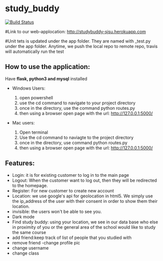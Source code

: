 # study_buddy 
[![Build Status](https://travis-ci.com/dailesjsu/study_buddy.svg?branch=master)](https://travis-ci.com/dailesjsu/study_buddy)

#Link to our web-applocation:
http://studybuddy-sjsu.herokuapp.com

#Unit tets is updated under the app folder. They are named with _test.py under the app folder. Anytime, we push the local repo to remote repo, travis will automatically run the test  

## How to use the application:
 Have **flask, python3 and mysql** installed
 - Windows Users: 
    1. open powershell
    2. use the cd command to navigate to your project directory
    3. once in the directory, use the command python routes.py
    4. then using a browser open page with the url: http://127.0.0.1:5000/
  
 - Mac users:
    1. Open terminal 
    2. Use the cd command to naviagte to the project directory
    3. once in the directory, use command python routes.py
    4. then using a browser open page with the url: http://127.0.0.1:5000/

## Features: 

 - Login: it is for existing customer to log in to the main page
 - Logout: When the customer want to log out, then they will be redirected to the homepage.
 - Register: For new customer to create new account
 - Location: we use google's api for geolocation in html5. We simply use the ip_address of the user with their consent in order to show    them their location.
 - invisible: the users won't be able to see you.
 - Dark mode
 - Find study buddy: using your location, we see in our data base who else in proximity of you or the general area of the school   would    like to study the same course
- add friend:keep track of list of people that you studied with
- remove friend
-change profile pic
- change username
- change class
